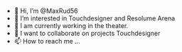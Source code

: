 - 👋 Hi, I’m @MaxRud56
- 👀 I’m interested in Touchdesigner and Resolume Arena
- 🌱 I am currently working in the theater.
- 💞️ I want to collaborate on projects Touchdesigner
- 📫 How to reach me ...

<!---
MaxRud56/MaxRud56 is a ✨ special ✨ repository because its `README.md` (this file) appears on your GitHub profile.
You can click the Preview link to take a look at your changes.
--->
